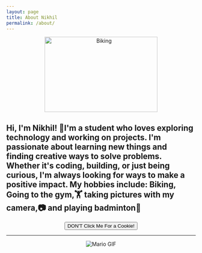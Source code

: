 ```yaml
---
layout: page
title: About Nikhil
permalink: /about/
---
```

<center><body><img src="https://www.discovertasmania.com.au/siteassets/experiences/mountain-bike-networks/135403-2.jpg?resize=b_9pZkeIafq_pT_XmB8PWsZYcA0TymG1kz9P9LwMYpFjNeeC8flBNeEzqEkceDz1" width="300" height="200" alt="Biking"></body></center>

<h2>Hi, I'm Nikhil! 🚀I'm a student who loves exploring technology and working on projects. 
I'm passionate about learning new things and finding creative ways to solve problems. 
Whether it's coding, building, or just being curious, I'm always looking for ways to make a positive impact.
My hobbies include: Biking, Going to the gym,🏋 taking pictures with my camera,📷 and playing badminton🏸</h2>
<html lang="en">
<head>
    <meta charset="UTF-8">
    <meta name="viewport" content="width=device-width, initial-scale=1.0">
    <title>Simple JavaScript Alert</title>
</head>
<body>
    <center><button onclick="alert('🍪🍪🍪🍪I KNEW YOU WOULD!🍪🍪🍪🍪')">DON'T Click Me For a Cookie!</button><center>

<hr>
<center><left><body><img src="{{site.baseurl}}/images/dance-happy.gif" alt="Mario GIF"></body></left></center>

